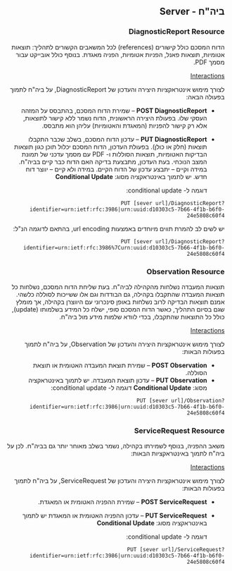 <div id="intro" dir="rtl" markdown="1">

## ביה"ח - Server

### DiagnosticReport Resource

הדוח המסכם כולל קישורים (references) לכל המשאבים הקשורים לתהליך:
תוצאות אטומיות, תוצאות פאנל, הפניות אטומיות, הפניה מאגדת. בנוסף כולל אובייקט עבור מסמך PDF.

<u>Interactions</u>

לצורך מימוש אינטראקציות היצירה והעדכון של DiagnosticReport, על ביה"ח לתמוך בפעולה הבאה:

- **POST DiagnosticReport** – שמירת הדוח המסכם, בהתבסס על המזהה העסקי שלו.
  בפעולת היצירה הראשונית, הדוח נשמר ללא קישור לתוצאות, אלא רק קישור להפניות (המאגדת והאטומיות) עליהן הוא מתבסס.
- **PUT DiagnosticReport** – עדכון הדוח המסכם, בשלב שכבר התקבלו תוצאות (חלק או כולן).
  בפעולת העדכון, הדוח המסכם יכלול תוכן כגון תוצאות הבדיקות האטומיות, תוצאות הסוללות ו- PDF עם מסמך עדכני של תמונת המצב הנוכחי.
  בעת העדכון, מתבצעת בדיקה האם הדוח כבר קיים בביה"ח.
  במידה וקיים – יתבצע עדכון של הדוח הקיים. במידה ולא קיים – יווצר דוח חדש.
  יש לתמוך באינטראקציה מסוג: **Conditional Update**


  דוגמה ל- conditional update:

`PUT [sever url]/DiagnosticReport?identifier=urn:ietf:rfc:3986|urn:uuid:d10303c5-7b66-4f1b-b6f0-24e5808c60f4`

יש לשים לב להמרת תווים מיוחדים באמצעות url encoding, בהתאם לדוגמה הנ"ל:

`PUT [sever url]/DiagnosticReport?identifier=urn:ietf:rfc:3986%7Curn:uuid:d10303c5-7b66-4f1b-b6f0-24e5808c60f4`

### Observation Resource

תוצאות המעבדה נשלחות מהקהילה לביה"ח.
בעת שליחת הדוח המסכם, נשלחות כל תוצאות המעבדה שהתקבלו בקהילה, גם הבודדות וגם אלו ששייכות לסוללה כלשהי.
אמנם תוצאות הבדיקה לרוב נשלחות באופן סינכרוני עם היווצרן בקהילה, אך מומלץ שגם בסיום התהליך, כאשר הדוח המסכם סופי, ישלח כל המידע בשלמותו (update), כולל כל התוצאות שהתקבלו, בכדי לוודא שלמות מידע מול ביה"ח.

<u>Interactions</u>

לצורך מימוש אינטראקציות היצירה והעדכון של Observation, על ביה"ח לתמוך בפעולות הבאות:

- **POST Observation** – שמירת תוצאת המעבדה האטומית או תוצאת הסוללה.
- **PUT Observation** – עדכון תוצאת המעבדה.
  יש לתמוך באינטראקציה מסוג: **Conditional Update**
  דוגמה ל- conditional update:

`PUT [sever url]/Observation?identifier=urn:ietf:rfc:3986|urn:uuid:d10303c5-7b66-4f1b-b6f0-24e5808c60f4`

### ServiceRequest Resource

משאב ההפניה, בנוסף לשמירתו בקהילה, נשמר בשלב מאוחר יותר גם בביה"ח. לכן על ביה"ח לתמוך באינטראקציות הבאות:

<u>Interactions</u>

לצורך מימוש אינטראקציות היצירה והעדכון של ServiceRequest, על ביה"ח לתמוך בפעולות הבאות:

- **POST ServiceRequest** – שמירת ההפניה האטומית או המאגדת.
- **PUT ServiceRequest** – עדכון ההפניה האטומית או המאגדת
  יש לתמוך באינטראקציה מסוג: **Conditional Update**


  דוגמה ל- conditional update:

`PUT [sever url]/ServiceRequest?identifier=urn:ietf:rfc:3986|urn:uuid:d10303c5-7b66-4f1b-b6f0-24e5808c60f4`

</div>